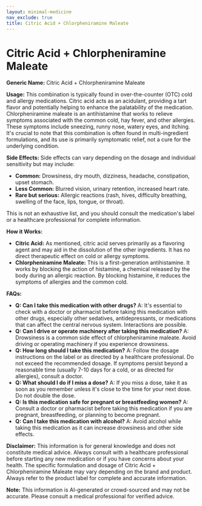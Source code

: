 ```yaml
---
layout: minimal-medicine
nav_exclude: true
title: Citric Acid + Chlorpheniramine Maleate
---
```


# Citric Acid + Chlorpheniramine Maleate

**Generic Name:** Citric Acid + Chlorpheniramine Maleate

**Usage:** This combination is typically found in over-the-counter (OTC) cold and allergy medications.  Citric acid acts as an acidulant, providing a tart flavor and potentially helping to enhance the palatability of the medication.  Chlorpheniramine maleate is an antihistamine that works to relieve symptoms associated with the common cold, hay fever, and other allergies.  These symptoms include sneezing, runny nose, watery eyes, and itching. It's crucial to note that this combination is often found in multi-ingredient formulations, and its use is primarily symptomatic relief, not a cure for the underlying condition.

**Side Effects:**  Side effects can vary depending on the dosage and individual sensitivity but may include:

* **Common:** Drowsiness, dry mouth, dizziness, headache, constipation, upset stomach.
* **Less Common:**  Blurred vision, urinary retention, increased heart rate.
* **Rare but serious:**  Allergic reactions (rash, hives, difficulty breathing, swelling of the face, lips, tongue, or throat).

This is not an exhaustive list, and you should consult the medication's label or a healthcare professional for complete information.

**How it Works:**

* **Citric Acid:**  As mentioned, citric acid serves primarily as a flavoring agent and may aid in the dissolution of the other ingredients.  It has no direct therapeutic effect on cold or allergy symptoms.
* **Chlorpheniramine Maleate:**  This is a first-generation antihistamine. It works by blocking the action of histamine, a chemical released by the body during an allergic reaction. By blocking histamine, it reduces the symptoms of allergies and the common cold.

**FAQs:**

* **Q: Can I take this medication with other drugs?** A: It's essential to check with a doctor or pharmacist before taking this medication with other drugs, especially other sedatives, antidepressants, or medications that can affect the central nervous system.  Interactions are possible.
* **Q: Can I drive or operate machinery after taking this medication?** A:  Drowsiness is a common side effect of chlorpheniramine maleate.  Avoid driving or operating machinery if you experience drowsiness.
* **Q: How long should I take this medication?** A: Follow the dosage instructions on the label or as directed by a healthcare professional.  Do not exceed the recommended dosage.  If symptoms persist beyond a reasonable time (usually 7-10 days for a cold, or as directed for allergies), consult a doctor.
* **Q: What should I do if I miss a dose?** A: If you miss a dose, take it as soon as you remember unless it's close to the time for your next dose.  Do not double the dose.
* **Q: Is this medication safe for pregnant or breastfeeding women?** A: Consult a doctor or pharmacist before taking this medication if you are pregnant, breastfeeding, or planning to become pregnant.
* **Q:  Can I take this medication with alcohol?** A: Avoid alcohol while taking this medication as it can increase drowsiness and other side effects.


**Disclaimer:** This information is for general knowledge and does not constitute medical advice.  Always consult with a healthcare professional before starting any new medication or if you have concerns about your health.  The specific formulation and dosage of Citric Acid + Chlorpheniramine Maleate may vary depending on the brand and product.  Always refer to the product label for complete and accurate information.


**Note:** This information is AI-generated or crowd-sourced and may not be accurate. Please consult a medical professional for verified advice.